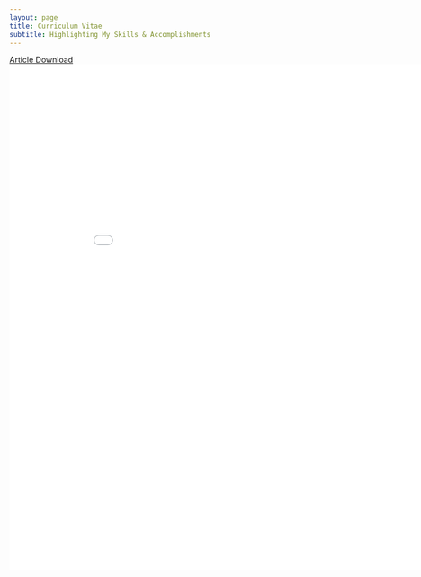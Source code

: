 ```yaml
---
layout: page
title: Curriculum Vitae
subtitle: Highlighting My Skills & Accomplishments
---
```



[Article Download](https://www.tmbio.me/assets/img/ThomasMurphy_CV.pdf)
<embed src="/assets/img/ThomasMurphy_CV.pdf" width="900" height="900" 
 type="application/pdf">
